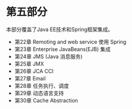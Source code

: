 # 第五部分

本部分覆盖了Java EE技术和Spring框架集成。


- 第22章 Remoting and web service 使用 Spring
- 第23章 Enterprise JavaBeans(EJB) 集成
- 第24章 JMS (Java 消息服务)
- 第25章 JMX
- 第26章 JCA CCI
- 第27章 Email
- 第28章 任务执行、调度
- 第29章 动态语言支持
- 第30章 Cache Abstraction
